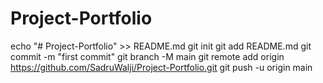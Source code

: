 # Project-Portfolio
echo "# Project-Portfolio" >> README.md
git init
git add README.md
git commit -m "first commit"
git branch -M main
git remote add origin https://github.com/SadruWalji/Project-Portfolio.git
git push -u origin main
